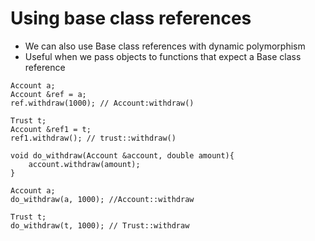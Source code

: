 # Using base class references

<ul>
    <li>We can also use Base class references with dynamic polymorphism</li>
    <li>Useful when we pass objects to functions that expect a Base class reference</li>
</ul>

```
Account a;
Account &ref = a;
ref.withdraw(1000); // Account:withdraw()

Trust t;
Account &ref1 = t;
ref1.withdraw(); // trust::withdraw()
```

```
void do_withdraw(Account &account, double amount){
    account.withdraw(amount);
}

Account a;
do_withdraw(a, 1000); //Account::withdraw

Trust t;
do_withdraw(t, 1000); // Trust::withdraw
```